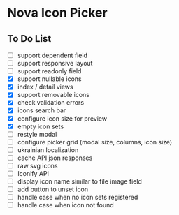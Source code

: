# Nova Icon Picker

## To Do List

- [ ] support dependent field
- [ ] support responsive layout
- [ ] support readonly field
- [x] support nullable icons
- [x] index / detail views
- [x] support removable icons
- [x] check validation errors
- [x] icons search bar
- [x] configure icon size for preview
- [x] empty icon sets
- [ ] restyle modal
- [ ] configure picker grid (modal size, columns, icon size)
- [ ] ukrainian localization
- [ ] cache API json responses
- [ ] raw svg icons
- [ ] Iconify API
- [ ] display icon name similar to file image field 
- [ ] add button to unset icon
- [ ] handle case when no icon sets registered
- [ ] handle case when icon not found
